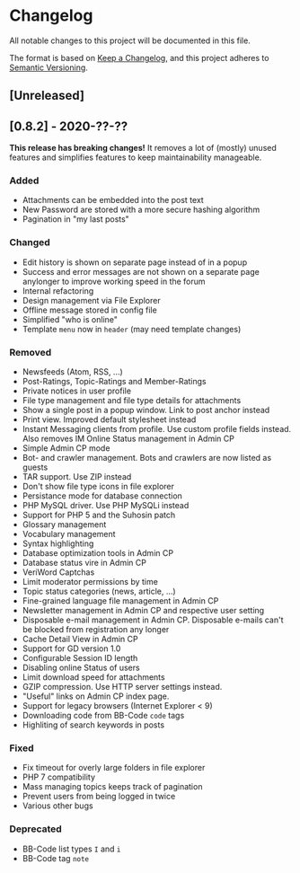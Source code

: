 # Changelog
All notable changes to this project will be documented in this file.

The format is based on [Keep a Changelog](https://keepachangelog.com/en/1.0.0/),
and this project adheres to [Semantic Versioning](https://semver.org/spec/v2.0.0.html).

## [Unreleased]

## [0.8.2] - 2020-??-??

**This release has breaking changes!** It removes a lot of (mostly) unused features and simplifies features to keep maintainability manageable. 

### Added

- Attachments can be embedded into the post text
- New Password are stored with a more secure hashing algorithm
- Pagination in "my last posts"

### Changed

- Edit history is shown on separate page instead of in a popup
- Success and error messages are not shown on a separate page anylonger to improve working speed in the forum
- Internal refactoring
- Design management via File Explorer
- Offline message stored in config file
- Simplified "who is online"
- Template `menu` now in `header` (may need template changes)

### Removed

- Newsfeeds (Atom, RSS, ...)
- Post-Ratings, Topic-Ratings and Member-Ratings
- Private notices in user profile
- File type management and file type details for attachments
- Show a single post in a popup window. Link to post anchor instead
- Print view. Improved default stylesheet instead
- Instant Messaging clients from profile. Use custom profile fields instead. Also removes IM Online Status management in Admin CP
- Simple Admin CP mode
- Bot- and crawler management. Bots and crawlers are now listed as guests
- TAR support. Use ZIP instead
- Don't show file type icons in file explorer
- Persistance mode for database connection
- PHP MySQL driver. Use PHP MySQLi instead
- Support for PHP 5 and the Suhosin patch
- Glossary management
- Vocabulary management
- Syntax highlighting
- Database optimization tools in Admin CP
- Database status vire in Admin CP
- VeriWord Captchas
- Limit moderator permissions by time
- Topic status categories (news, article, ...)
- Fine-grained language file management in Admin CP
- Newsletter management in Admin CP and respective user setting
- Disposable e-mail management in Admin CP. Disposable e-mails can't be blocked from registration any longer
- Cache Detail View in Admin CP
- Support for GD version 1.0
- Configurable Session ID length
- Disabling online Status of users
- Limit download speed for attachments
- GZIP compression. Use HTTP server settings instead.
- "Useful" links on Admin CP index page.
- Support for legacy browsers (Internet Explorer < 9)
- Downloading code from BB-Code `code` tags
- Highliting of search keywords in posts

### Fixed
- Fix timeout for overly large folders in file explorer
- PHP 7 compatibility
- Mass managing topics keeps track of pagination
- Prevent users from being logged in twice
- Various other bugs

### Deprecated
- BB-Code list types `I` and `i`
- BB-Code tag `note`